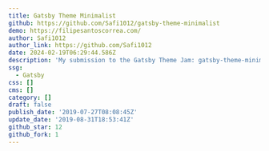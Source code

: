 ```yaml
---
title: Gatsby Theme Minimalist
github: https://github.com/Safi1012/gatsby-theme-minimalist
demo: https://filipesantoscorrea.com/
author: Safi1012
author_link: https://github.com/Safi1012
date: 2024-02-19T06:29:44.586Z
description: 'My submission to the Gatsby Theme Jam: gatsby-theme-minimalist'
ssg:
  - Gatsby
css: []
cms: []
category: []
draft: false
publish_date: '2019-07-27T08:08:45Z'
update_date: '2019-08-31T18:53:41Z'
github_star: 12
github_fork: 1
---
```

